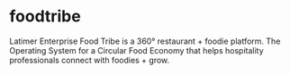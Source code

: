 # foodtribe
Latimer Enterprise
Food Tribe is a 360° restaurant + foodie platform. The Operating System for a Circular Food Economy that helps hospitality professionals connect with foodies + grow.
